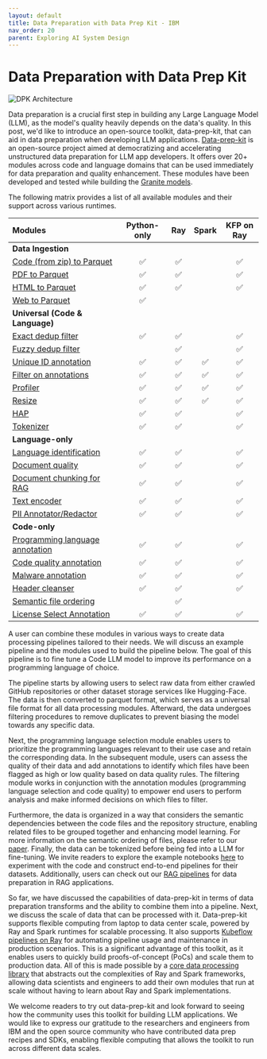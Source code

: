 ```yaml
---
layout: default
title: Data Preparation with Data Prep Kit - IBM
nav_order: 20
parent: Exploring AI System Design
---
```


# Data Preparation with Data Prep Kit

![DPK Architecture](../Data-prep-kit-diagram.png)

Data preparation is a crucial first step in building any Large Language Model (LLM), as the model's quality heavily depends on the data's quality. In this post, we'd like to introduce an open-source toolkit, data-prep-kit, that can aid in data preparation when developing LLM applications. [Data-prep-kit](https://github.com/IBM/data-prep-kit) is an open-source project aimed at democratizing and accelerating unstructured data preparation for LLM app developers. It offers over 20+ modules across code and language domains that can be used immediately for data preparation and quality enhancement. These modules have been developed and tested while building the [Granite models](https://huggingface.co/collections/ibm-granite/granite-code-models-6624c5cec322e4c148c8b330).

The following matrix provides a list of all available modules and their support across various runtimes.

| Modules                                                                              |    Python-only     |        Ray         |       Spark        |     KFP on Ray     |
|:-------------------------------------------------------------------------------------|:------------------:|:------------------:|:------------------:|:------------------:|
| **Data Ingestion**                                                                   |                    |                    |                    |                    |
| [Code (from zip) to Parquet](transforms/code/code2parquet/python/README.md)          | :white_check_mark: | :white_check_mark: |                    | :white_check_mark: |
| [PDF to Parquet](transforms/language/pdf2parquet/python/README.md)                   | :white_check_mark: | :white_check_mark: |                    | :white_check_mark: |
| [HTML to Parquet](transforms/language/html2parquet/python/README.md)                 | :white_check_mark: | :white_check_mark: |                    | :white_check_mark: |
| [Web to Parquet](transforms/universal/web2parquet/README.md)                         | :white_check_mark: |                    |                    |                    |
| **Universal (Code & Language)**                                                      |                    |                    |                    |                    |
| [Exact dedup filter](transforms/universal/ededup/ray/README.md)                      | :white_check_mark: | :white_check_mark: |                    | :white_check_mark: |
| [Fuzzy dedup filter](transforms/universal/fdedup/ray/README.md)                      |                    | :white_check_mark: |                    | :white_check_mark: |
| [Unique ID annotation](transforms/universal/doc_id/ray/README.md)                    | :white_check_mark: | :white_check_mark: | :white_check_mark: | :white_check_mark: |
| [Filter on annotations](transforms/universal/filter/python/README.md)                | :white_check_mark: | :white_check_mark: | :white_check_mark: | :white_check_mark: |
| [Profiler](transforms/universal/profiler/ray/README.md)                              | :white_check_mark: | :white_check_mark: | :white_check_mark: | :white_check_mark: |
| [Resize](transforms/universal/resize/python/README.md)                               | :white_check_mark: | :white_check_mark: | :white_check_mark: | :white_check_mark: |
| [HAP](transforms/universal/hap/python/README.md)                                     | :white_check_mark: | :white_check_mark: |                    | :white_check_mark: |
| [Tokenizer](transforms/universal/tokenization/python/README.md)                      | :white_check_mark: | :white_check_mark: |                    | :white_check_mark: |
| **Language-only**                                                                    |                    |                    |                    |                    |
| [Language identification](transforms/language/lang_id/python/README.md)              | :white_check_mark: | :white_check_mark: |                    | :white_check_mark: |
| [Document quality](transforms/language/doc_quality/python/README.md)                 | :white_check_mark: | :white_check_mark: |                    | :white_check_mark: |
| [Document chunking for RAG](transforms/language/doc_chunk/python/README.md)          | :white_check_mark: | :white_check_mark: |                    | :white_check_mark: |
| [Text encoder](transforms/language/text_encoder/python/README.md)                    | :white_check_mark: | :white_check_mark: |                    | :white_check_mark: |
| [PII Annotator/Redactor](transforms/language/pii_redactor/python/README.md)          | :white_check_mark: | :white_check_mark: |                    | :white_check_mark: |
| **Code-only**                                                                        |                    |                    |                    |                    |
| [Programming language annotation](transforms/code/proglang_select/python/README.md)  | :white_check_mark: | :white_check_mark: |                    | :white_check_mark: |
| [Code quality annotation](transforms/code/code_quality/python/README.md)             | :white_check_mark: | :white_check_mark: |                    | :white_check_mark: |
| [Malware annotation](transforms/code/malware/python/README.md)                       | :white_check_mark: | :white_check_mark: |                    | :white_check_mark: |
| [Header cleanser](transforms/code/header_cleanser/python/README.md)                  | :white_check_mark: | :white_check_mark: |                    | :white_check_mark: |
| [Semantic file ordering](transforms/code/repo_level_ordering/ray/README.md)          |                    | :white_check_mark: |                    |                    |
| [License Select Annotation](transforms/code/license_select/python/README.md)         | :white_check_mark: | :white_check_mark: |                    | :white_check_mark: |

A user can combine these modules in various ways to create data processing pipelines tailored to their needs. We will discuss an example pipeline and the modules used to build the pipeline below. The goal of this pipeline is to fine tune a Code LLM model to improve its performance on a programming language of choice.

The pipeline starts by allowing users to select raw data from either crawled GitHub repositories or other dataset storage services like Hugging-Face. The data is then converted to parquet format, which serves as a universal file format for all data processing modules. Afterward, the data undergoes filtering procedures to remove duplicates to prevent biasing the model towards any specific data.

Next, the programming language selection module enables users to prioritize the programming languages relevant to their use case and retain the corresponding data. In the subsequent module, users can assess the quality of their data and add annotations to identify which files have been flagged as high or low quality based on data quality rules. The filtering module works in conjunction with the annotation modules (programming language selection and code quality) to empower end users to perform analysis and make informed decisions on which files to filter.

Furthermore, the data is organized in a way that considers the semantic dependencies between the code files and the repository structure, enabling related files to be grouped together and enhancing model learning. For more information on the semantic ordering of files, please refer to our [paper](https://arxiv.org/abs/2407.13739). Finally, the data can be tokenized before being fed into a LLM for fine-tuning. We invite readers to explore the example notebooks [here](https://github.com/IBM/data-prep-kit/tree/dev/examples/notebooks/fine%20tuning) to experiment with the code and construct end-to-end pipelines for their datasets. Additionally, users can check out our [RAG pipelines](https://github.com/IBM/data-prep-kit/tree/dev/examples/notebooks/rag) for data preparation in RAG applications.

So far, we have discussed the capabilities of data-prep-kit in terms of data preparation transforms and the ability to combine them into a pipeline. Next, we discuss the scale of data that can be processed with it. Data-prep-kit supports flexible computing from laptop to data center scale, powered by Ray and Spark runtimes for scalable processing. It also supports [Kubeflow pipelines on Ray](https://github.com/IBM/data-prep-kit/tree/dev/kfp) for automating pipeline usage and maintenance in production scenarios. This is a significant advantage of this toolkit, as it enables users to quickly build proofs-of-concept (PoCs) and scale them to production data. All of this is made possible by a [core data processing library](https://github.com/IBM/data-prep-kit/tree/dev/data-processing-lib) that abstracts out the complexities of Ray and Spark frameworks, allowing data scientists and engineers to add their own modules that run at scale without having to learn about Ray and Spark implementations.

We welcome readers to try out data-prep-kit and look forward to seeing how the community uses this toolkit for building LLM applications. We would like to express our gratitude to the researchers and engineers from IBM and the open source community who have contributed data prep recipes and SDKs, enabling flexible computing that allows the toolkit to run across different data scales.
